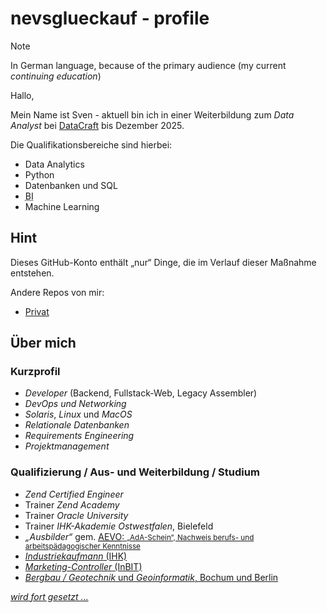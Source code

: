 
# nevsglueckauf - profile


> [!NOTE]
> In German language, because of the primary audience (my current <em>continuing education</em>)

Hallo,

Mein Name ist Sven - aktuell bin ich in einer Weiterbildung zum <i>Data Analyst</i> 
bei [DataCraft](https://www.data-craft.de/) bis <time date="2025-12-31">Dezember 2025</time>.


Die Qualifikationsbereiche sind hierbei:

- Data Analytics
- Python
- Datenbanken und SQL
- <abbr title="Business Analytics">BI</abbr>
- Machine Learning

##  Hint
Dieses GitHub-Konto enthält „nur“ Dinge, die im Verlauf dieser Maßnahme entstehen.

Andere Repos von mir:
- [Privat](https://github.com/SchrodtSven)

## Über mich

### Kurzprofil

- <i>Developer</i> (Backend, Fullstack-Web, Legacy Assembler)
- <i>DevOps und</i> <i>Networking</i> 
- <i>Solaris</i>, <i>Linux</i> und <i>MacOS</i> 
- <i>Relationale Datenbanken</i>
- <i>Requirements Engineering</i>
- <i>Projektmanagement</i>

### Qualifizierung / Aus- und Weiterbildung / Studium 
- <i>Zend Certified Engineer</i> 
- Trainer <i>Zend Academy</i>
- Trainer <i>Oracle University</i> 
- Trainer <i>IHK-Akademie Ostwestfalen</i>, Bielefeld
- <i>„Ausbilder“ </i> gem. <u><abbr title="Ausbilder-Eignungsverordnung">AEVO</abbr>: 
    <small>„AdA-Schein“, Nachweis berufs- und arbeitspädagogischer Kenntnisse</small>
- <i>Industriekaufmann</i> (IHK)
- <i>Marketing-Controller</i> (InBIT)
- <i>Bergbau / Geotechnik</i> und <i>Geoinformatik</i>, Bochum und Berlin

<em>wird fort gesetzt ...</em>
